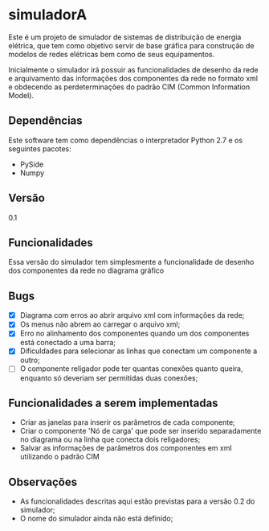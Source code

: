simuladorA
==========

Este é um projeto de simulador de sistemas de distribuição de energia elétrica, que tem como objetivo servir de base gráfica para construção de modelos de redes elétricas bem como de seus equipamentos.

Inicialmente o simulador irá possuir as funcionalidades de desenho da rede e arquivamento das informações dos componentes da rede no formato xml e obdecendo as perdeterminações do padrão CIM (Common Information Model).


## Dependências

Este software tem como dependências o interpretador Python 2.7 e os seguintes pacotes:
* PySide
* Numpy

## Versão

0.1

## Funcionalidades

Essa versão do simulador tem simplesmente a funcionalidade de desenho dos componentes da rede no diagrama gráfico

## Bugs

- [x] Diagrama com erros ao abrir arquivo xml com informações da rede;
- [x] Os menus não abrem ao carregar o arquivo xml;
- [x] Erro no alinhamento dos componentes quando um dos componentes está conectado a uma barra;
- [x] Dificuldades para selecionar as linhas que conectam um componente a outro;
- [ ] O componente religador pode ter quantas conexões quanto queira, enquanto só deveriam ser permitidas duas conexões;

## Funcionalidades a serem implementadas

* Criar as janelas para inserir os parâmetros de cada componente;
* Criar o componente 'Nó de carga' que pode ser inserido separadamente no diagrama ou na linha que conecta dois religadores;
* Salvar as informações de parâmetros dos componentes em xml utilizando o padrão CIM

## Observações

* As funcionalidades descritas aqui estão previstas para a versão 0.2 do simulador;
* O nome do simulador ainda não está definido;